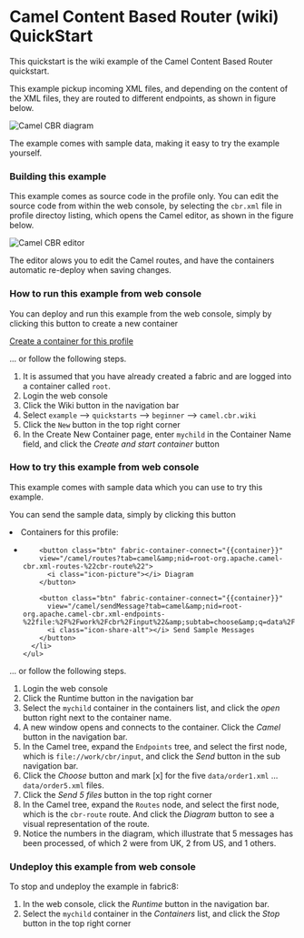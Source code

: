 # Camel Content Based Router (wiki) QuickStart

This quickstart is the wiki example of the Camel Content Based Router quickstart.

This example pickup incoming XML files, and depending on the content of the XML files, they are routed to different endpoints, as shown in figure below.

![Camel CBR diagram](https://github.com/fabric8io/fabric8/tree/master/docs/images/camel-cbr-diagram.png)

The example comes with sample data, making it easy to try the example yourself.

### Building this example

This example comes as source code in the profile only. You can edit the source code from within the web console, by selecting the `cbr.xml` file in profile directoy listing, which opens the Camel editor, as shown in the figure below.

![Camel CBR editor](https://github.com/fabric8io/fabric8/tree/master/docs/images/camel-cbr-editor.png)

The editor alows you to edit the Camel routes, and have the containers automatic re-deploy when saving changes.

### How to run this example from web console

You can deploy and run this example from the web console, simply by clicking this button to create a new container

<div fabric-containers="containers" profile="{{profileId}}">
    <a class="btn" href="#/fabric/containers/createContainer?profileIds={{profileId}}"><i class="icon-plus"></i> Create a container for this profile</a>
</div>

... or follow the following steps.

1. It is assumed that you have already created a fabric and are logged into a container called `root`.
2. Login the web console
3. Click the Wiki button in the navigation bar
2. Select `example` --> `quickstarts` --> `beginner` --> `camel.cbr.wiki`
3. Click the `New` button in the top right corner
4. In the Create New Container page, enter `mychild` in the Container Name field, and click the *Create and start container* button


### How to try this example from web console

This example comes with sample data which you can use to try this example.

You can send the sample data, simply by clicking this button

<div fabric-containers="containers" profile="{{profileId}}">
 <li>
    Containers for this profile:
    <ul>
      <li ng-repeat="container in containers">
        <span fabric-container-link="{{container}}"/>

        <button class="btn" fabric-container-connect="{{container}}"
        view="/camel/routes?tab=camel&amp;nid=root-org.apache.camel-cbr.xml-routes-%22cbr-route%22">
          <i class="icon-picture"></i> Diagram
        </button>

        <button class="btn" fabric-container-connect="{{container}}"
          view="/camel/sendMessage?tab=camel&amp;nid=root-org.apache.camel-cbr.xml-endpoints-%22file:%2F%2Fwork%2Fcbr%2Finput%22&amp;subtab=choose&amp;q=data%2F">
          <i class="icon-share-alt"></i> Send Sample Messages
        </button>
      </li>
    </ul>
  </li>
</div>

... or follow the following steps.

1. Login the web console
2. Click the Runtime button in the navigation bar
3. Select the `mychild` container in the containers list, and click the *open* button right next to the container name.
4. A new window opens and connects to the container. Click the *Camel* button in the navigation bar.
5. In the Camel tree, expand the `Endpoints` tree, and select the first node, which is `file://work/cbr/input`, and click the *Send* button in the sub navigation bar.
6. Click the *Choose* button and mark [x] for the five `data/order1.xml` ... `data/order5.xml` files.
7. Click the *Send 5 files* button in the top right corner
8. In the Camel tree, expand the `Routes` node, and select the first node, which is the `cbr-route` route. And click the *Diagram* button to see a visual representation of the route.
9. Notice the numbers in the diagram, which illustrate that 5 messages has been processed, of which 2 were from UK, 2 from US, and 1 others. 


### Undeploy this example from web console

To stop and undeploy the example in fabric8:

1. In the web console, click the *Runtime* button in the navigation bar.
2. Select the `mychild` container in the *Containers* list, and click the *Stop* button in the top right corner

